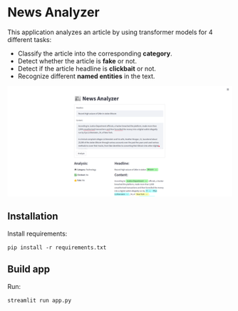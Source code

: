 # News Analyzer

This application analyzes an article by using transformer models for 4 different tasks:
- Classify the article into the corresponding **category**.
- Detect whether the article is **fake** or not.
- Detect if the article headline is **clickbait** or not.
- Recognize different **named entities** in the text.   

![](assets/readme/example.png)

## Installation

Install requirements:
```
pip install -r requirements.txt
```

## Build app
Run:
```
streamlit run app.py
```